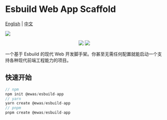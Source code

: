 # Esbuild Web App Scaffold

[English](/README.md) | [中文](/README-CN.md)

![](https://sanyuan-1257988864.cos.ap-beijing.myqcloud.com/img20211122170701.png)

<div align="center">
  <img style="margin: auto;" src="https://img.shields.io/gitter/room/sanyuan0704/esbuild-web-app-starter"></img>
  <img style="margin: auto;" src="https://img.shields.io/bundlephobia/min/@ewas/cli?style=plastic"></img>
</div> 

一个基于 Esbuild 的现代 Web 开发脚手架。你甚至无需任何配置就能启动一个支持各种现代前端工程能力的项目。

## 快速开始

```js
// npm
npm init @ewas/esbuild-app
// yarn
yarn create @ewas/esbuild-app
// pnpm 
pnpm create @ewas/esbuild-app
```

